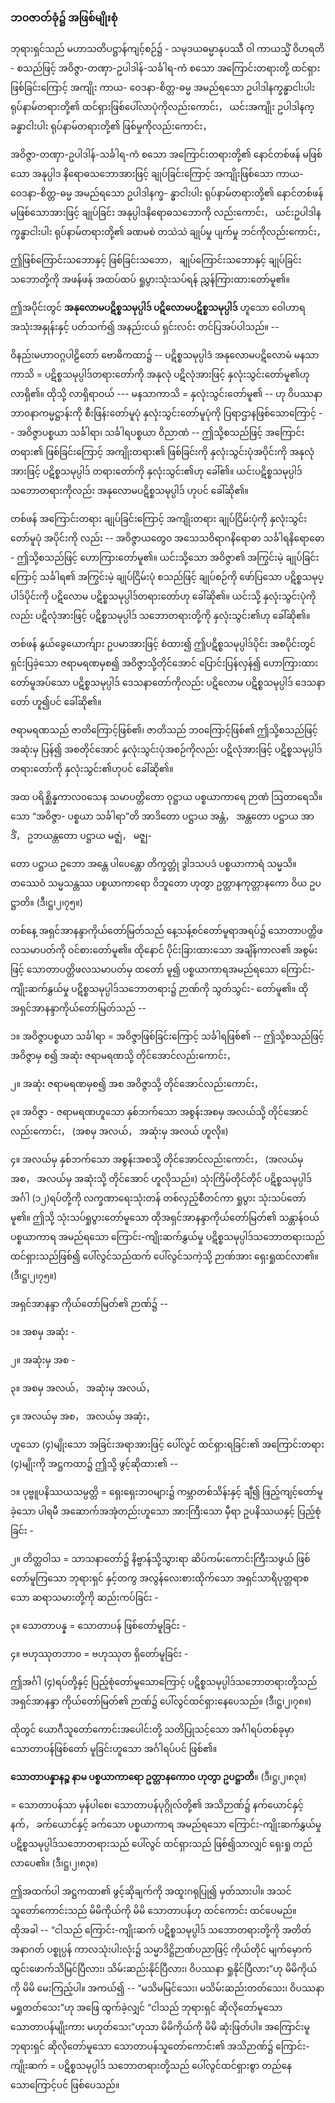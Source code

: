 ### ဘ၀ဇာတ်ခုံ၌ အဖြစ်မျိုးစုံ

ဘုရားရှင်သည် မဟာသတိပဋ္ဌာန်ကျင့်စဉ်၌ - သမုဒယဓမ္မာနုပဿီ ဝါ ကာယသ္မိံ ဝိဟရတိ - စသည်ဖြင့်
အဝိဇ္ဇာ-တဏှာ-ဥပါဒါန်-သင်္ခါရ-ကံ စသော အကြောင်းတရားတို့ ထင်ရှားဖြစ်ခြင်းကြောင့် အကျိုး ကာယ-
ဝေဒနာ-စိတ္တ-ဓမ္မ အမည်ရသော ဥပါဒါနက္ခန္ဓာငါးပါး ရုပ်နာမ်တရားတို့၏ ထင်ရှားဖြစ်ပေါ်လာပုံကိုလည်းကောင်း，
ယင်းအကျိုး ဥပါဒါနက္ခန္ဓာငါးပါး ရုပ်နာမ်တရားတို့၏ ဖြစ်မှုကိုလည်းကောင်း，

အဝိဇ္ဇာ-တဏှာ-ဥပါဒါန်-သင်္ခါရ-ကံ စသော အကြောင်းတရားတို့၏ နောင်တစ်ဖန် မဖြစ်သော အနုပ္ပါဒ
နိရောဓသဘောအားဖြင့် ချုပ်ခြင်းကြောင့် အကျိုးဖြစ်သော ကာယ-ဝေဒနာ-စိတ္တ-ဓမ္မ အမည်ရသော ဥပါဒါနက္ခ-
န္ဓာငါးပါး ရုပ်နာမ်တရားတို့၏ နောင်တစ်ဖန် မဖြစ်သောအားဖြင့် ချုပ်ခြင်း အနုပ္ပါဒနိရောဓသဘောကို
လည်းကောင်း， ယင်းဥပါဒါနက္ခန္ဓာငါးပါး ရုပ်နာမ်တရားတို့၏ ခဏမစဲ တသဲသဲ ချုပ်မှု ပျက်မှု ဘင်ကိုလည်းကောင်း，

ဤဖြစ်ကြောင်းသဘောနှင့် ဖြစ်ခြင်းသဘော， ချုပ်ကြောင်းသဘောနှင့် ချုပ်ခြင်းသဘောတို့ကို အဖန်ဖန်
အထပ်ထပ် ရှုပွားသုံးသပ်ရန် ညွှန်ကြားထားတော်မူ၏။

ဤအပိုင်းတွင် **အနုလောမပဋိစ္စသမုပ္ပါဒ် ပဋိလောမပဋိစ္စသမုပ္ပါဒ်** ဟူသော ဝေါဟာရအသုံးအနှုန်းနှင့်
ပတ်သက်၍ အနည်းငယ် ရှင်းလင်း တင်ပြအပ်ပါသည်။ --

ဝိနည်းမဟာဝဂ္ဂပါဠိတော် ဗောဓိကထာ၌ -- ပဋိစ္စသမုပ္ပါဒံ အနုလောမပဋိလောမံ မနသာကာသိ =
ပဋိစ္စသမုပ္ပါဒ်တရားတော်ကို အနုလုံ ပဋိလုံအားဖြင့် နှလုံးသွင်းတော်မူ၏ဟု လာရှိ၏။ ထိုသို့ လာရှိရာဝယ် ---
မနသာကာသိ = နှလုံးသွင်းတော်မူ၏ -- ဟု ဝိပဿနာဘာ၀နာကမ္မဋ္ဌာန်းကို စီးဖြန်းတော်မူပုံ နှလုံးသွင်းတော်မူပုံကို
ပြရာဌာနဖြစ်သောကြောင့် -- အဝိဇ္ဇာပစ္စယာ သင်္ခါရာ၊ သင်္ခါရပစ္စယာ ဝိညာဏံ -- ဤသို့စသည်ဖြင့် အကြောင်း
တရား၏ ဖြစ်ခြင်းကြောင့် အကျိုးတရား၏ ဖြစ်ခြင်းကို နှလုံးသွင်းပုံအပိုင်းကို အနုလုံအားဖြင့် ပဋိစ္စသမုပ္ပါဒ်
တရားတော်ကို နှလုံးသွင်း၏ဟု ခေါ်၏။ ယင်းပဋိစ္စသမုပ္ပါဒ် သဘောတရားကိုလည်း အနုလောမပဋိစ္စသမုပ္ပါဒ်
ဟုပင် ခေါ်ဆို၏။

တစ်ဖန် အကြောင်းတရား ချုပ်ခြင်းကြောင့် အကျိုးတရား ချုပ်ငြိမ်းပုံကို နှလုံးသွင်းတော်မူပုံ အပိုင်းကို
လည်း -- အဝိဇ္ဇာယတွေ၀ အသေသဝိရာဂနိရောဓာ သင်္ခါရနိရောဓော - ဤသို့စသည်ဖြင့် ဟောကြားတော်မူ၏။
ယင်းသို့သော အဝိဇ္ဇာ၏ အကြွင်းမဲ့ ချုပ်ခြင်းကြောင့် သင်္ခါရ၏ အကြွင်းမဲ့ ချုပ်ငြိမ်းပုံ စသည်ဖြင့် ချုပ်စဉ်ကို
ဖော်ပြသော ပဋိစ္စသမုပ္ပါဒ်ပိုင်းကို ပဋိလောမ ပဋိစ္စသမုပ္ပါဒ်တရားတော်ဟု ခေါ်ဆို၏။ ယင်းသို့ နှလုံးသွင်းပုံကိုလည်း
ပဋိလုံအားဖြင့် ပဋိစ္စသမုပ္ပါဒ် သဘောတရားတို့ကို နှလုံးသွင်း၏ဟု ခေါ်ဆို၏။

တစ်ဖန် နွယ်ခွေယောက်ျား ဥပမာအားဖြင့် စံထား၍ ဤပဋိစ္စသမုပ္ပါဒ်ပိုင်း အစပိုင်းတွင် ရှင်းပြခဲ့သော
ဇရာမရဏမှစ၍ အဝိဇ္ဇာသို့တိုင်အောင် ပြောင်းပြန်လှန်၍ ဟောကြားထားတော်မူအပ်သော ပဋိစ္စသမုပ္ပါဒ်
ဒေသနာတော်ကိုလည်း ပဋိလောမ ပဋိစ္စသမုပ္ပါဒ် ဒေသနာတော် ဟူ၍ပင် ခေါ်ဆို၏။

ဇရာမရဏသည် ဇာတိကြောင့်ဖြစ်၏၊ ဇာတိသည် ဘ၀ကြောင့်ဖြစ်၏ ဤသို့စသည်ဖြင့် အဆုံးမှ ပြန်၍
အစတိုင်အောင် နှလုံးသွင်းပုံအစဉ်ကိုလည်း ပဋိလုံအားဖြင့် ပဋိစ္စသမုပ္ပါဒ်တရားတော်ကို နှလုံးသွင်း၏ဟုပင်
ခေါ်ဆို၏။

အထ ပရိစ္ဆိန္နကာလ၀သေန သမာပတ္တိတော ဝုဋ္ဌာယ ပစ္စယာကာရေ ဉာဏံ ဩတာရေသိ။ သော “အဝိဇ္ဇာ-
ပစ္စယာ သင်္ခါရာ”တိ အာဒိတော ပဋ္ဌာယ အန္တံ， အန္တတော ပဋ္ဌာယ အာဒိံ， ဥဘယန္တတော ပဋ္ဌာယ မဇ္ဈံ， မဇ္ဈ-

တော ပဋ္ဌာယ ဥဘော အန္တေ ပါပေန္တော တိက္ခတ္တုံ ဒွါဒသပဒံ ပစ္စယာကာရံ သမ္မသိ။ တဿေဝံ သမ္မသန္တဿ
ပစ္စယာကာရော ဝိဘူတော ဟုတွာ ဥတ္တာနကုတ္တာနကော ဝိယ ဥပဋ္ဌာတိ။ (ဒီ၊ဋ္ဌ၊၂၊၇၅။)

တစ်နေ့ အရှင်အာနန္ဒာကိုယ်တော်မြတ်သည် နေ့သန့်စင်တော်မူရာအရပ်၌ သောတာပတ္တိဖလသမာပတ်ကို
ဝင်စားတော်မူ၏။ ထိုနောင် ပိုင်းခြားထားသော အချိန်ကာလ၏ အစွမ်းဖြင့် သောတာပတ္တိဖလသမာပတ်မှ ထတော်
မူ၍ ပစ္စယာကာရအမည်ရသော ကြောင်း-ကျိုးဆက်နွှယ်မှု ပဋိစ္စသမုပ္ပါဒ်သဘောတရား၌ ဉာဏ်ကို သွတ်သွင်း-
တော်မူ၏။ ထိုအရှင်အာနန္ဒာကိုယ်တော်မြတ်သည် --

၁။ အဝိဇ္ဇာပစ္စယာ သင်္ခါရာ = အဝိဇ္ဇာဖြစ်ခြင်းကြောင့် သင်္ခါရဖြစ်၏ -- ဤသို့စသည်ဖြင့် အဝိဇ္ဇာမှ စ၍
အဆုံး ဇရာမရဏသို့ တိုင်အောင်လည်းကောင်း，

၂။ အဆုံး ဇရာမရဏမှစ၍ အစ အဝိဇ္ဇာသို့ တိုင်အောင်လည်းကောင်း，

၃။ အဝိဇ္ဇာ - ဇရာမရဏဟူသော နှစ်ဘက်သော အစွန်းအစမှ အလယ်သို့ တိုင်အောင်လည်းကောင်း，
(အစမှ အလယ်， အဆုံးမှ အလယ် ဟူလို။)

၄။ အလယ်မှ နှစ်ဘက်သော အစွန်းအစသို့ တိုင်အောင်လည်းကောင်း，
(အလယ်မှ အစ， အလယ်မှ အဆုံးသို့ တိုင်အောင် ဟူလိုသည်။)
သုံးကြိမ်တိုင်တိုင် ပဋိစ္စသမုပ္ပါဒ် အင်္ဂါ (၁၂)ရပ်တို့ကို လက္ခဏာရေးသုံးတန် တစ်လှည့်စီတင်ကာ ရှုပွား
သုံးသပ်တော်မူ၏။ ဤသို့ သုံးသပ်ရှုပွားတော်မူသော ထိုအရှင်အာနန္ဒာကိုယ်တော်မြတ်၏ သန္တာန်ဝယ်
ပစ္စယာကာရ အမည်ရသော ကြောင်း-ကျိုးဆက်နွှယ်မှု ပဋိစ္စသမုပ္ပါဒ်သဘောတရားသည် ထင်ရှားသည်ဖြစ်၍
ပေါ်လွင်သည်ထက် ပေါ်လွင်သကဲ့သို့ ဉာဏ်အား ရှေးရှုထင်လာ၏။ (ဒီ၊ဋ္ဌ၊၂၊၇၅။)

အရှင်အာနန္ဒာ ကိုယ်တော်မြတ်၏ ဉာဏ်၌ --

၁။ အစမှ အဆုံး -

၂။ အဆုံးမှ အစ -

၃။ အစမှ အလယ်， အဆုံးမှ အလယ်，

၄။ အလယ်မှ အစ， အလယ်မှ အဆုံး，

ဟူသော (၄)မျိုးသော အခြင်းအရာအားဖြင့် ပေါ်လွင် ထင်ရှားရခြင်း၏ အကြောင်းတရား (၄)မျိုးကို
အဋ္ဌကထာ၌ ဤသို့ ဖွင့်ဆိုထား၏ --

၁။ ပုဗ္ဗူပနိဿယသမ္ပတ္တိ = ရှေးရှေးဘ၀များ၌ ကမ္ဘာတစ်သိန်းနှင့် ချီ၍ ဖြည့်ကျင့်တော်မူခဲ့သော ပါရမီ
အဆောက်အအုံတည်းဟူသော အားကြီးသော မှီရာ ဥပနိဿယနှင့် ပြည့်စုံခြင်း -

၂။ တိတ္ထဝါသ = သာသနာတော်၌ နိဗ္ဗာန်သို့သွားရာ ဆိပ်ကမ်းကောင်းကြီးသဖွယ် ဖြစ်တော်မူကြသော ဘုရားရှင်
နှင့်တကွ အလွန်လေးစားထိုက်သော အရှင်သာရိပုတ္တရာစသော ဆရာသမားတို့ကို ဆည်းကပ်ခြင်း -

၃။ သောတာပန္န = သောတာပန် ဖြစ်တော်မူခြင်း -

၄။ ဗဟုဿုတဘာ၀ = ဗဟုဿုတ ရှိတော်မူခြင်း -

ဤအင်္ဂါ (၄)ရပ်တို့နှင့် ပြည့်စုံတော်မူသောကြောင့် ပဋိစ္စသမုပ္ပါဒ်သဘောတရားတို့သည် အရှင်အာနန္ဒာ
ကိုယ်တော်မြတ်၏ ဉာဏ်၌ ပေါ်လွင်ထင်ရှားနေပေသည်။ (ဒီ၊ဋ္ဌ၊၂၊၇၈။)

ထိုတွင် ယောဂီသူတော်ကောင်းအပေါင်းတို့ သတိပြုသင့်သော အင်္ဂါရပ်တစ်ခုမှာ သောတာပန်ဖြစ်တော်
မူခြင်းဟူသော အင်္ဂါရပ်ပင် ဖြစ်၏။

**သောတာပန္နာနဉ္စ နာမ ပစ္စယာကာရော ဥတ္တာနကော၀ ဟုတွာ ဥပဋ္ဌာတိ**။ (ဒီ၊ဋ္ဌ၊၂၊၈၃။)

= သောတာပန်သာ မှန်ပါစေ၊ သောတာပန်ပုဂ္ဂိုလ်တို့၏ အသိဉာဏ်၌ နက်ယောင်နှင့်နက်， ခက်ယောင်နှင့်
ခက်သော ပစ္စယာကာရ အမည်ရသော ကြောင်း-ကျိုးဆက်နွှယ်မှု ပဋိစ္စသမုပ္ပါဒ်သဘောတရားသည် ပေါ်လွင်
ထင်ရှားသည် ဖြစ်၍သာလျှင် ရှေးရှု တည်လာပေ၏။ (ဒီ၊ဋ္ဌ၊၂၊၈၃။)

ဤအထက်ပါ အဋ္ဌကထာ၏ ဖွင့်ဆိုချက်ကို အထူးဂရုပြု၍ မှတ်သားပါ။ အသင်သူတော်ကောင်းသည်
မိမိကိုယ်ကို မိမိ သောတာပန်ဟု ထင်ကောင်း ထင်ပေမည်။ ထိုအခါ -- “ငါသည် ကြောင်း-ကျိုးဆက် ပဋိစ္စသမုပ္ပါဒ်
သဘောတရားတို့ကို အတိတ် အနာဂတ် ပစ္စုပ္ပန် ကာလသုံးပါးလုံး၌ သမ္မာဒိဋ္ဌိဉာဏ်ပညာဖြင့် ကိုယ်တိုင်
မျက်မှောက် ထွင်းဖောက်သိမြင်ပြီလား၊ သိမ်းဆည်းနိုင်ပြီလား၊ ဝိပဿနာ ရှုနိုင်ပြီလား”ဟု မိမိကိုယ်ကို မိမိ
မေးကြည့်ပါ။ အကယ်၍ -- “မသိမမြင်သေး၊ မသိမ်းဆည်းတတ်သေး၊ ဝိပဿနာ မရှုတတ်သေး”ဟု အဖြေ
ထွက်ခဲ့လျှင် “ငါသည် ဘုရားရှင် ဆိုလိုတော်မူသော သောတာပန်မျိုးကား မဟုတ်သေး”ဟုသာ မိမိကိုယ်ကို မိမိ
ဆုံးဖြတ်ပါ။ အကြောင်းမူ ဘုရားရှင် ဆိုလိုတော်မူသော သောတာပန်သူတော်ကောင်း၏ အသိဉာဏ်၌ ကြောင်း-
ကျိုးဆက် = ပဋိစ္စသမုပ္ပါဒ် သဘောတရားတို့သည် ပေါ်လွင်ထင်ရှားစွာ တည်နေသောကြောင့်ပင် ဖြစ်ပေသည်။
